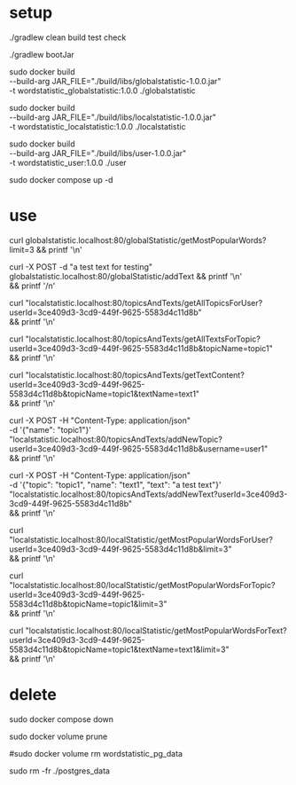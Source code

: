 # setup

./gradlew clean build test check

./gradlew bootJar



sudo docker build \
    --build-arg JAR_FILE="./build/libs/globalstatistic-1.0.0.jar" \
    -t wordstatistic_globalstatistic:1.0.0 ./globalstatistic

sudo docker build \
    --build-arg JAR_FILE="./build/libs/localstatistic-1.0.0.jar" \
    -t wordstatistic_localstatistic:1.0.0 ./localstatistic

sudo docker build \
    --build-arg JAR_FILE="./build/libs/user-1.0.0.jar" \
    -t wordstatistic_user:1.0.0 ./user

sudo docker compose up -d

# use

curl globalstatistic.localhost:80/globalStatistic/getMostPopularWords?limit=3 && printf '\n'

curl -X POST -d "a test text for testing" globalstatistic.localhost:80/globalStatistic/addText && printf '\n' \
    && printf '/n'



curl "localstatistic.localhost:80/topicsAndTexts/getAllTopicsForUser?userId=3ce409d3-3cd9-449f-9625-5583d4c11d8b" \
    && printf '\n'

curl "localstatistic.localhost:80/topicsAndTexts/getAllTextsForTopic?userId=3ce409d3-3cd9-449f-9625-5583d4c11d8b&topicName=topic1" \
    && printf '\n'

curl "localstatistic.localhost:80/topicsAndTexts/getTextContent?userId=3ce409d3-3cd9-449f-9625-5583d4c11d8b&topicName=topic1&textName=text1" \
    && printf '\n'

curl -X POST -H "Content-Type: application/json" \
    -d '{"name": "topic1"}' \
    "localstatistic.localhost:80/topicsAndTexts/addNewTopic?userId=3ce409d3-3cd9-449f-9625-5583d4c11d8b&username=user1" \
    && printf '\n'

curl -X POST -H "Content-Type: application/json" \
    -d '{"topic": "topic1", "name": "text1", "text": "a test text"}' \
    "localstatistic.localhost:80/topicsAndTexts/addNewText?userId=3ce409d3-3cd9-449f-9625-5583d4c11d8b" \
    && printf '\n'

curl "localstatistic.localhost:80/localStatistic/getMostPopularWordsForUser?userId=3ce409d3-3cd9-449f-9625-5583d4c11d8b&limit=3" \
    && printf '\n'

curl "localstatistic.localhost:80/localStatistic/getMostPopularWordsForTopic?userId=3ce409d3-3cd9-449f-9625-5583d4c11d8b&topicName=topic1&limit=3" \
    && printf '\n'

curl "localstatistic.localhost:80/localStatistic/getMostPopularWordsForText?userId=3ce409d3-3cd9-449f-9625-5583d4c11d8b&topicName=topic1&textName=text1&limit=3" \
    && printf '\n'

# delete

sudo docker compose down

sudo docker volume prune

#sudo docker volume rm wordstatistic_pg_data

sudo rm -fr ./postgres_data
